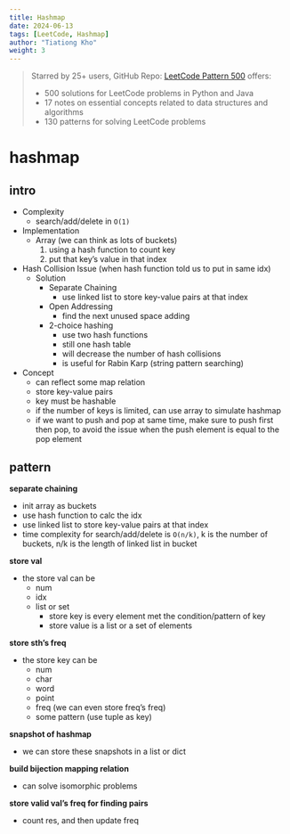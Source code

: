 ```yaml
---
title: Hashmap
date: 2024-06-13
tags: [LeetCode, Hashmap]
author: "Tiationg Kho"
weight: 3
---
```

>Starred by 25+ users, GitHub Repo: <a href="https://github.com/tiationg-kho/leetcode-pattern-500" target="_blank">LeetCode Pattern 500</a> offers:
>- 500 solutions for LeetCode problems in Python and Java
>- 17 notes on essential concepts related to data structures and algorithms
>- 130 patterns for solving LeetCode problems

# hashmap

## intro

- Complexity
    - search/add/delete in `O(1)`
- Implementation
    - Array (we can think as lots of buckets)
        1. using a hash function to count key
        2. put that key’s value in that index
- Hash Collision Issue (when hash function told us to put in same idx)
    - Solution
        - Separate Chaining
            - use linked list to store key-value pairs at that index
        - Open Addressing
            - find the next unused space adding
        - 2-choice hashing
            - use two hash functions
            - still one hash table
            - will decrease the number of hash collisions
            - is useful for Rabin Karp (string pattern searching)
- Concept
    - can reflect some map relation
    - store key-value pairs
    - key must be hashable
    - if the number of keys is limited, can use array to simulate hashmap
    - if we want to push and pop at same time, make sure to push first then pop, to avoid the issue when the push element is equal to the pop element

## pattern

**separate chaining**

- init array as buckets
- use hash function to calc the idx
- use linked list to store key-value pairs at that index
- time complexity for search/add/delete is `O(n/k)`, k is the number of buckets, n/k is the length of linked list in bucket

**store val**

- the store val can be
    - num
    - idx
    - list or set
        - store key is every element met the condition/pattern of key
        - store value is a list or a set of elements

**store sth’s freq**

- the store key can be
  - num
  - char
  - word
  - point
  - freq (we can even store freq’s freq)
  - some pattern (use tuple as key)

**snapshot of hashmap**

- we can store these snapshots in a list or dict

**build bijection mapping relation**

- can solve isomorphic problems

**store valid val’s freq for finding pairs**

- count res, and then update freq